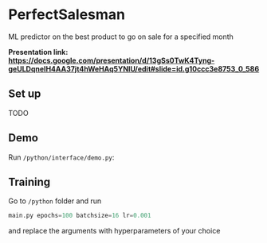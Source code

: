 # PerfectSalesman
ML predictor on the best product to go on sale for a specified month

**Presentation link: https://docs.google.com/presentation/d/13gSs0TwK4Tyng-geULDqnelH4AA37jt4hWeHAq5YNIU/edit#slide=id.g10ccc3e8753_0_586**

## Set up
TODO

## Demo
Run `/python/interface/demo.py`:



## Training
Go to `/python` folder and run 
```python
main.py epochs=100 batchsize=16 lr=0.001
```
and replace the arguments with hyperparameters of your choice
